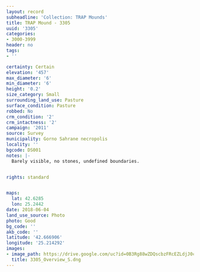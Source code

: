```yaml
---
layout: record
subheadline: 'Collection: TRAP Mounds'
title: TRAP Mound - 3305
uuid: '3305'
categories:
- 3000-3999
header: no
tags:
- ''

certainty: Certain
elevation: '457'
max_diameter: '6'
min_diameter: '6'
height: '0.2'
size_category: Small
surrounding_land_use: Pasture
surface_condition: Pasture
robbed: No
crm_condition: '2'
crm_intactness: '2'
campaign: '2011'
source: Survey
municipality: Gorno Sahrane necropolis
locality: ''
bgcode: DS001
notes: |-
  Barely visible, no stones, undefined boundaries.


rights: standard


maps:
  lat: 42.6285
  lon: 25.2442
date: 2018-06-04
land_use_source: Photo
photo: Good
bg_code: ''
akb_code: ''
latitude: '42.666906'
longitude: '25.214292'
images:
- image_path: https://drive.google.com/uc?id=0B3Rg88wZDQscbzFRcEZLdjJ0cFE
  title: 3305_Overview_S.dng
---
```


